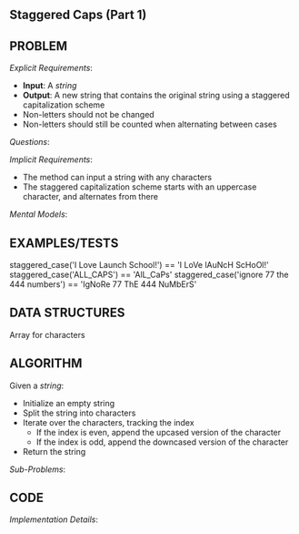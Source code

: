 ## Staggered Caps (Part 1)

## PROBLEM

*Explicit Requirements*:
- **Input**: A _string_
- **Output**: A new string that contains the original string using a staggered capitalization scheme
- Non-letters should not be changed
- Non-letters should still be counted when alternating between cases

*Questions*:

*Implicit Requirements*:
- The method can input a string with any characters
- The staggered capitalization scheme starts with an uppercase character, and alternates from there

*Mental Models*:


## EXAMPLES/TESTS

staggered_case('I Love Launch School!') == 'I LoVe lAuNcH ScHoOl!'
staggered_case('ALL_CAPS') == 'AlL_CaPs'
staggered_case('ignore 77 the 444 numbers') == 'IgNoRe 77 ThE 444 NuMbErS'

## DATA STRUCTURES

Array for characters

## ALGORITHM

Given a _string_:
- Initialize an empty string
- Split the string into characters
- Iterate over the characters, tracking the index
  - If the index is even, append the upcased version of the character
  - If the index is odd, append the downcased version of the character
- Return the string

*Sub-Problems*:




## CODE

*Implementation Details*: